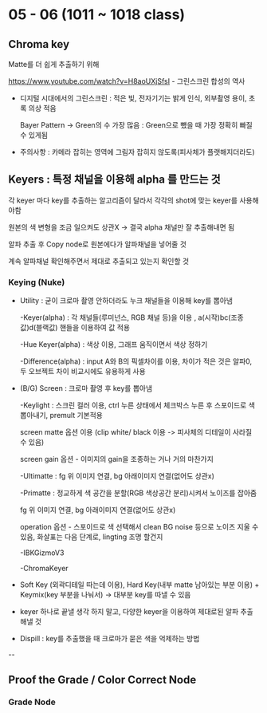 # 05 - 06 (1011 ~ 1018 class)
## Chroma key
Matte를 더 쉽게 추출하기 위해

https://www.youtube.com/watch?v=H8aoUXjSfsI   -  그린스크린 합성의 역사

* 디지털 시대에서의 그린스크린 : 적은 빛, 전자기기는 밝게 인식, 외부촬영 용이, 초록 의상 적음

  Bayer Pattern -> Green의 수 가장 많음 : Green으로 뺐을 때 가장 정확히 빠질 수 있게됨

* 주의사항 : 카메라 잡히는 영역에 그림자 잡히지 않도록(피사체가 플랫해지더라도)




## Keyers : 특정 채널을 이용해 alpha 를 만드는 것

각 keyer 마다 key를 추출하는 알고리즘이 달라서 각각의 shot에 맞는 keyer를 사용해야함

원본의 색 변형을 조금 일으켜도 상관X -> 결국 alpha 채널만 잘 추출해내면 됨

알파 추출 후 Copy node로 원본에다가 알파채널을 넣어줄 것 

계속 알파채널 확인해주면서 제대로 추출되고 있는지 확인할 것


### Keying (Nuke)
* Utility : 굳이 크로마 촬영 안하더라도 누크 채널들을 이용해 key를 뽑아냄

  -Keyer(alpha) : 각 채널들(루미넌스, RGB 채널 등)을 이용 , a(시작)bc(조종값)d(블랙값) 핸들을 이용하여 값 적용
  
  -Hue Keyer(alpha) : 색상 이용, 그래프 움직이면서 색상 정하기
  
  -Difference(alpha) : input A와 B의 픽셀차이를 이용, 차이가 적은 것은 알파0, 두 오브젝트 차이 비교시에도 유용하게 사용

* (B/G) Screen : 크로마 촬영 후 key를 뽑아냄

  -Keylight : 스크린 컬러 이용, ctrl 누른 상태에서 체크박스 누른 후 스포이드로 색 뽑아내기, premult 기본적용
  
  screen matte 옵션 이용 (clip white/ black 이용 -> 피사체의 디테일이 사라질 수 있음)
  
  screen gain 옵션 - 이미지의 gain을 조종하는 거나 거의 마찬가지
  
  -Ultimatte : fg 위 이미지 연결, bg 아래이미지 연결(없어도 상관x)
  
  -Primatte : 정교하게 색 공간을 분할(RGB 색상공간 분리)시켜서 노이즈를 잡아줌
  
   fg 위 이미지 연결, bg 아래이미지 연결(없어도 상관x)
  
   operation 옵션 - 스포이드로 색 선택해서 clean BG noise 등으로 노이즈 지울 수 있음, 화살표는 다음 단계로, lingting 조명 할건지
  
  -IBKGizmoV3
  
  -ChromaKeyer
  
  
* Soft Key (외곽디테일 따는데 이용), Hard Key(내부 matte 남아있는 부분 이용) + Keymix(key 부분을 나눠서) -> 대부분 key를 따낼 수 있음

 - keyer 하나로 끝낼 생각 하지 말고, 다양한 keyer을 이용하여 제대로된 알파 추출해낼 것


* Dispill : key를 추출했을 때 크로마가 묻은 색을 억제하는 방법


--
## Proof the Grade / Color Correct Node

### Grade Node
